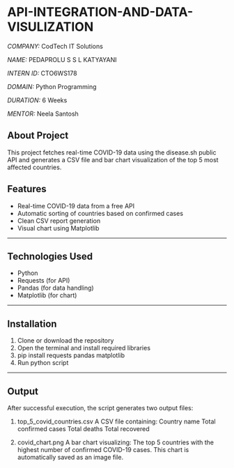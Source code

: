 # API-INTEGRATION-AND-DATA-VISULIZATION

*COMPANY:* CodTech IT Solutions  

*NAME:* PEDAPROLU S S L KATYAYANI

*INTERN ID:* CTO6WS178

*DOMAIN:* Python Programming 

*DURATION:* 6 Weeks  

*MENTOR:* Neela Santosh

## About Project
This project fetches real-time COVID-19 data using the disease.sh public API and generates a CSV file and bar chart visualization of the top 5 most affected countries.

## Features

- Real-time COVID-19 data from a free API
- Automatic sorting of countries based on confirmed cases
- Clean CSV report generation
- Visual chart using Matplotlib

---

## Technologies Used

- Python
- Requests (for API)
- Pandas (for data handling)
- Matplotlib (for chart)

---

## Installation

1. Clone or download the repository
2. Open the terminal and install required libraries
3. pip install requests pandas matplotlib
4. Run python script

---

## Output

After successful execution, the script generates two output files:

1. top_5_covid_countries.csv
A CSV file containing:
Country name
Total confirmed cases
Total deaths
Total recovered

2. covid_chart.png
A bar chart visualizing:
The top 5 countries with the highest number of confirmed COVID-19 cases.
This chart is automatically saved as an image file.

